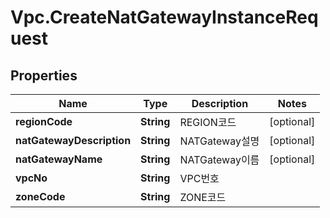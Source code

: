 # Vpc.CreateNatGatewayInstanceRequest

## Properties
Name | Type | Description | Notes
------------ | ------------- | ------------- | -------------
**regionCode** | **String** | REGION코드 | [optional] 
**natGatewayDescription** | **String** | NATGateway설명 | [optional] 
**natGatewayName** | **String** | NATGateway이름 | [optional] 
**vpcNo** | **String** | VPC번호 | 
**zoneCode** | **String** | ZONE코드 | 


